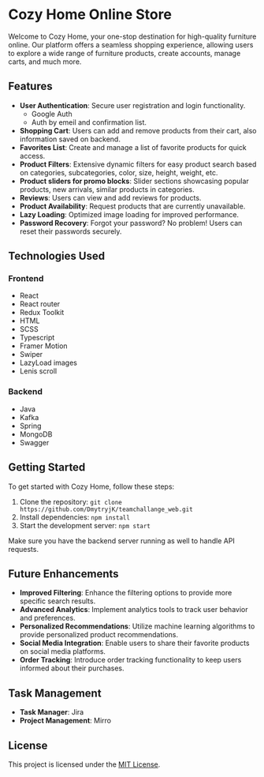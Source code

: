 # Cozy Home Online Store

Welcome to Cozy Home, your one-stop destination for high-quality furniture online. Our platform offers a seamless shopping experience, allowing users to explore a wide range of furniture products, create accounts, manage carts, and much more.

## Features

- **User Authentication**: Secure user registration and login functionality. 
    - Google Auth
    - Auth by emeil and confirmation list.
- **Shopping Cart**: Users can add and remove products from their cart, also information saved on backend.
- **Favorites List**: Create and manage a list of favorite products for quick access.
- **Product Filters**: Extensive dynamic filters for easy product search based on categories, subcategories, color, size, height, weight, etc.
- **Product sliders for promo blocks**: Slider sections showcasing popular products, new arrivals, similar products in categories.
- **Reviews**: Users can view and add reviews for products.
- **Product Availability**: Request products that are currently unavailable.
- **Lazy Loading**: Optimized image loading for improved performance.
- **Password Recovery**: Forgot your password? No problem! Users can reset their passwords securely.

## Technologies Used

### Frontend
- React
- React router
- Redux Toolkit
- HTML
- SCSS
- Typescript
- Framer Motion
- Swiper
- LazyLoad images
- Lenis scroll

### Backend
- Java
- Kafka
- Spring
- MongoDB
- Swagger

## Getting Started

To get started with Cozy Home, follow these steps:

1. Clone the repository: `git clone https://github.com/DmytryjK/teamchallange_web.git`
2. Install dependencies: `npm install`
3. Start the development server: `npm start`

Make sure you have the backend server running as well to handle API requests.

## Future Enhancements

- **Improved Filtering**: Enhance the filtering options to provide more specific search results.
- **Advanced Analytics**: Implement analytics tools to track user behavior and preferences.
- **Personalized Recommendations**: Utilize machine learning algorithms to provide personalized product recommendations.
- **Social Media Integration**: Enable users to share their favorite products on social media platforms.
- **Order Tracking**: Introduce order tracking functionality to keep users informed about their purchases.

## Task Management

- **Task Manager**: Jira
- **Project Management**: Mirro

## License
This project is licensed under the [MIT License](LICENSE).
